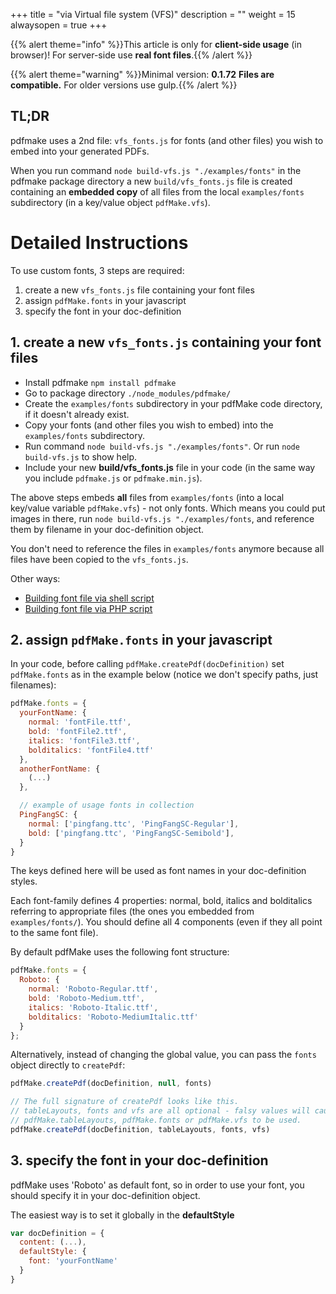 +++
title = "via Virtual file system (VFS)"
description = ""
weight = 15
alwaysopen = true
+++

{{% alert theme="info" %}}This article is only for **client-side usage** (in browser)! For server-side use **real font files**.{{% /alert %}}

{{% alert theme="warning" %}}Minimal version: **0.1.72** **Files are compatible.** For older versions use gulp.{{% /alert %}}

## TL;DR

pdfmake uses a 2nd file: `vfs_fonts.js` for fonts (and other files) you wish to embed into your generated PDFs.

When you run command `node build-vfs.js "./examples/fonts"` in the pdfmake package directory a new `build/vfs_fonts.js` file is created containing an **embedded copy** of all files from the local `examples/fonts` subdirectory (in a key/value object `pdfMake.vfs`).

# Detailed Instructions

To use custom fonts, 3 steps are required:

1. create a new `vfs_fonts.js` file containing your font files
1. assign `pdfMake.fonts` in your javascript
1. specify the font in your doc-definition


## 1. create a new `vfs_fonts.js` containing your font files

* Install pdfmake `npm install pdfmake`
* Go to package directory `./node_modules/pdfmake/`
* Create the `examples/fonts` subdirectory in your pdfMake code directory, if it doesn't already exist.
* Copy your fonts (and other files you wish to embed) into the `examples/fonts` subdirectory.
* Run command `node build-vfs.js "./examples/fonts"`. Or run `node build-vfs.js` to show help.
* Include your new **build/vfs_fonts.js** file in your code (in the same way you include `pdfmake.js` or `pdfmake.min.js`).

The above steps embeds **all** files from `examples/fonts` (into a local key/value variable `pdfMake.vfs`) - not only fonts. Which means you could put images in there, run `node build-vfs.js "./examples/fonts`, and reference them by filename in your doc-definition object.

You don't need to reference the files in ```examples/fonts``` anymore because all files have been copied to the `vfs_fonts.js`.

Other ways:

* [Building font file via shell script](/docs/0.1/fonts/custom-fonts-client-side/vfs/shell/)
* [Building font file via PHP script](/docs/0.1/fonts/custom-fonts-client-side/vfs/php/)

## 2. assign `pdfMake.fonts` in your javascript

In your code, before calling `pdfMake.createPdf(docDefinition)` set `pdfMake.fonts` as in the example below (notice we don't specify paths, just filenames):

```javascript
pdfMake.fonts = {
  yourFontName: {
    normal: 'fontFile.ttf',
    bold: 'fontFile2.ttf',
    italics: 'fontFile3.ttf',
    bolditalics: 'fontFile4.ttf'
  },
  anotherFontName: {
    (...)
  },

  // example of usage fonts in collection
  PingFangSC: {
    normal: ['pingfang.ttc', 'PingFangSC-Regular'],
    bold: ['pingfang.ttc', 'PingFangSC-Semibold'],
  }
}
```

The keys defined here will be used as font names in your doc-definition styles.

Each font-family defines 4 properties: normal, bold, italics and bolditalics referring to appropriate files (the ones you embedded from `examples/fonts/`). You should define all 4 components (even if they all point to the same font file).

By default pdfMake uses the following font structure:

```javascript
pdfMake.fonts = {
  Roboto: {
    normal: 'Roboto-Regular.ttf',
    bold: 'Roboto-Medium.ttf',
    italics: 'Roboto-Italic.ttf',
    bolditalics: 'Roboto-MediumItalic.ttf'
  }
};
```

Alternatively, instead of changing the global value, you can pass the `fonts` object directly to `createPdf`:

```javascript
pdfMake.createPdf(docDefinition, null, fonts)

// The full signature of createPdf looks like this.
// tableLayouts, fonts and vfs are all optional - falsy values will cause
// pdfMake.tableLayouts, pdfMake.fonts or pdfMake.vfs to be used.
pdfMake.createPdf(docDefinition, tableLayouts, fonts, vfs)
```

## 3. specify the font in your doc-definition

pdfMake uses 'Roboto' as default font, so in order to use your font, you should specify it in your doc-definition object.

The easiest way is to set it globally in the **defaultStyle**

```javascript
var docDefinition = {
  content: (...),
  defaultStyle: {
    font: 'yourFontName'
  }
}
```
